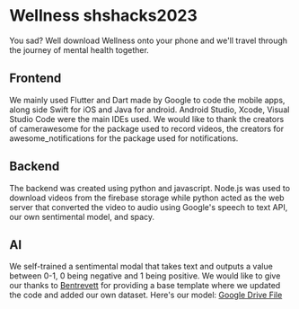 # Wellness shshacks2023

You sad? Well download Wellness onto your phone and we'll travel through the journey of mental health together.

## Frontend
We mainly used Flutter and Dart made by Google to code the mobile apps, along side Swift for iOS and Java for android.
Android Studio, Xcode, Visual Studio Code were the main IDEs used.
We would like to thank the creators of camerawesome for the package used to record videos, the creators for awesome_notifications for the package used for notifications.

## Backend
The backend was created using python and javascript. Node.js was used to download videos from the firebase storage while python acted as the web server that converted the video to audio using Google's speech to text API, our own sentimental model, and spacy.


## AI
We self-trained a sentimental modal that takes text and outputs a value between 0-1, 0 being negative and 1 being positive. We would like to give our thanks to [Bentrevett](https://github.com/bentrevett/pytorch-sentiment-analysis) for providing a base template where we updated the code and added our own dataset. Here's our model: [Google Drive File](https://drive.google.com/file/d/1dZK4sldxCtd6yKOhDxo5REok0K7CsUxa/view?usp=sharing)
